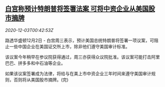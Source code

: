 <!--1606956915000-->
[白宫称预计特朗普将签署法案 可将中资企业从美国股市摘牌](https://cn.reuters.com/article/whitehouse-chinese-companies-delisting-1-idCNKBS28D02J)
------

<div><i>2020-12-03T00:42:53Z</i></div><p>路透华盛顿12月2日 - 白宫周三表示，预计美国总统特朗普将签署一项议案，可阻止一些中国企业在美国证交所上市，除非他们遵守美国审计标准。</p><p>该议案今年稍早在参议院获得通过，周三亦获得众议院批准。该议案可能打击阿里巴巴、拼多多和中石油等企业。</p><p>如果该议案签署成为法律，将给与在美上市中资企业三年时间来遵守美国审计规则，否则将从美国股市摘牌。(完)</p>
